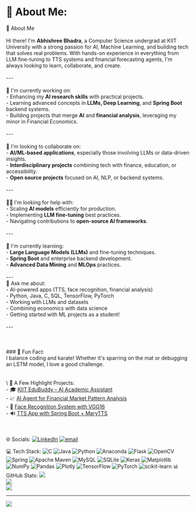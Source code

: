 # 💫 About Me:

👋 About Me<br><br>Hi there! I'm **Abhishree Bhadra**, a Computer Science undergrad at KIIT University with a strong passion for AI, Machine Learning, and building tech that solves real problems. With hands-on experience in everything from LLM fine-tuning to TTS systems and financial forecasting agents, I'm always looking to learn, collaborate, and create.<br><br>---<br><br> 🔭 I'm currently working on:<br>- Enhancing my **AI research skills** with practical projects.<br>- Learning advanced concepts in **LLMs, Deep Learning**, and **Spring Boot** backend systems.<br>- Building projects that merge **AI** and **financial analysis**, leveraging my minor in Financial Economics.<br><br>---<br><br> 🤝 I'm looking to collaborate on:<br>- **AI/ML-based applications**, especially those involving LLMs or data-driven insights.<br>- **Interdisciplinary projects** combining tech with finance, education, or accessibility.<br>- **Open source projects** focused on AI, NLP, or backend systems.<br><br>---<br><br> 🙋‍♀️ I'm looking for help with:<br>- Scaling **AI models** efficiently for production.<br>- Implementing **LLM fine-tuning** best practices.<br>- Navigating contributions to **open-source AI frameworks**.<br><br>---<br><br> 🌱 I'm currently learning:<br>- **Large Language Models (LLMs)** and fine-tuning techniques.<br>- **Spring Boot** and enterprise backend development.<br>- **Advanced Data Mining** and **MLOps** practices.<br><br>---<br><be> 💬 Ask me about:<br>- AI-powered apps (TTS, face recognition, financial analysis)<br>- Python, Java, C, SQL, TensorFlow, PyTorch<br>- Working with LLMs and datasets<br>- Combining economics with data science<br>- Getting started with ML projects as a student!<br><br>---<br><br><br><br>### 🌟 Fun Fact:<br>I balance coding and karate! Whether it's sparring on the mat or debugging an LSTM model, I love a good challenge.<br><br><br>\ 📌 A Few Highlight Projects:<br>- 🎓 [KIIT EduBuddy – AI Academic Assistant](https://github.com/AbhishreeBhadra/KIIT_EDUBUDDY)  <br>- 📈 [AI Agent for Financial Market Pattern Analysis](https://github.com/AbhishreeBhadra/KIIT_EDUBUDDY)  <br>- 🧠 [Face Recognition System with VGG16](https://github.com/AbhishreeBhadra/Face_recognition)  <br>- 🔊 [TTS App with Spring Boot + MaryTTS](https://github.com/AbhishreeBhadra/TTS)<br><br><br>


 🌐 Socials:
[![LinkedIn](https://img.shields.io/badge/LinkedIn-%230077B5.svg?logo=linkedin&logoColor=white)](https://linkedin.com/in/https://www.linkedin.com/in/abhishree-bhadra-25abb0245/) [![email](https://img.shields.io/badge/Email-D14836?logo=gmail&logoColor=white)](mailto:abhishree.bhadra@gmail.com) 

 💻 Tech Stack:
![C](https://img.shields.io/badge/c-%2300599C.svg?style=for-the-badge&logo=c&logoColor=white) ![Java](https://img.shields.io/badge/java-%23ED8B00.svg?style=for-the-badge&logo=openjdk&logoColor=white) ![Python](https://img.shields.io/badge/python-3670A0?style=for-the-badge&logo=python&logoColor=ffdd54) ![Anaconda](https://img.shields.io/badge/Anaconda-%2344A833.svg?style=for-the-badge&logo=anaconda&logoColor=white) ![Flask](https://img.shields.io/badge/flask-%23000.svg?style=for-the-badge&logo=flask&logoColor=white) ![OpenCV](https://img.shields.io/badge/opencv-%23white.svg?style=for-the-badge&logo=opencv&logoColor=white) ![Spring](https://img.shields.io/badge/spring-%236DB33F.svg?style=for-the-badge&logo=spring&logoColor=white) ![Apache Maven](https://img.shields.io/badge/Apache%20Maven-C71A36?style=for-the-badge&logo=Apache%20Maven&logoColor=white) ![MySQL](https://img.shields.io/badge/mysql-4479A1.svg?style=for-the-badge&logo=mysql&logoColor=white) ![SQLite](https://img.shields.io/badge/sqlite-%2307405e.svg?style=for-the-badge&logo=sqlite&logoColor=white) ![Keras](https://img.shields.io/badge/Keras-%23D00000.svg?style=for-the-badge&logo=Keras&logoColor=white) ![Matplotlib](https://img.shields.io/badge/Matplotlib-%23ffffff.svg?style=for-the-badge&logo=Matplotlib&logoColor=black) ![NumPy](https://img.shields.io/badge/numpy-%23013243.svg?style=for-the-badge&logo=numpy&logoColor=white) ![Pandas](https://img.shields.io/badge/pandas-%23150458.svg?style=for-the-badge&logo=pandas&logoColor=white) ![Plotly](https://img.shields.io/badge/Plotly-%233F4F75.svg?style=for-the-badge&logo=plotly&logoColor=white) ![TensorFlow](https://img.shields.io/badge/TensorFlow-%23FF6F00.svg?style=for-the-badge&logo=TensorFlow&logoColor=white) ![PyTorch](https://img.shields.io/badge/PyTorch-%23EE4C2C.svg?style=for-the-badge&logo=PyTorch&logoColor=white) ![scikit-learn](https://img.shields.io/badge/scikit--learn-%23F7931E.svg?style=for-the-badge&logo=scikit-learn&logoColor=white)
 📊 GitHub Stats:
![](https://github-readme-stats.vercel.app/api?username=AbhishreeBhadra&theme=dark&hide_border=false&include_all_commits=false&count_private=false)<br/>
![](https://nirzak-streak-stats.vercel.app/?user=AbhishreeBhadra&theme=dark&hide_border=false)<br/>
![](https://github-readme-stats.vercel.app/api/top-langs/?username=AbhishreeBhadra&theme=dark&hide_border=false&include_all_commits=false&count_private=false&layout=compact)

---
[![](https://visitcount.itsvg.in/api?id=AbhishreeBhadra&icon=0&color=0)](https://visitcount.itsvg.in)

<!-- Proudly created with GPRM ( https://gprm.itsvg.in ) -->

<!--
**AbhishreeBhadra/AbhishreeBhadra** is a ✨ _special_ ✨ repository because its `README.md` (this file) appears on your GitHub profile.

Here are some ideas to get you started:

- 🔭 I’m currently working on ...
- 🌱 I’m currently learning ...
- 👯 I’m looking to collaborate on ...
- 🤔 I’m looking for help with ...
- 💬 Ask me about ...
- 📫 How to reach me: ...
- 😄 Pronouns: ...
- ⚡ Fun fact: ...
-->
